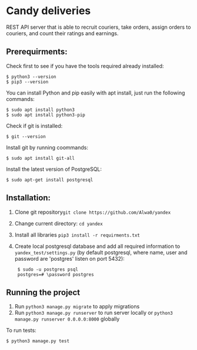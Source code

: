 # Candy deliveries
REST API server that is able to recruit couriers, take orders, assign orders to couriers, and count their ratings and earnings.
## Prerequirments:
Check first to see if you have the tools required already installed:

    $ python3 --version
    $ pip3 --version
You can install Python and pip easily with apt install, just run the following commands:

    $ sudo apt install python3
    $ sudo apt install python3-pip

Check if git is installed:

    $ git --version
Install git by running coommands:

    $ sudo apt install git-all
    
Install the latest version of PostgreSQL:

    $ sudo apt-get install postgresql

## Installation:
1. Clone git repository`git clone https://github.com/Alwa0/yandex`
2. Change current directory: `cd yandex`
3. Install all libraries `pip3 install -r requirments.txt`
4. Create local postgresql database and add all required information to `yandex_test/settings.py` (by default postgresql, where name, user and password are 'postgres' listen on port 5432):

        $ sudo -u postgres psql
        postgres=# \password postgres
## Running the project

1. Run `python3 manage.py migrate` to apply migrations
2. Run `python3 manage.py runserver` to run server locally or `python3 manage.py runserver 0.0.0.0:8000` globally

To run tests:

    $ python3 manage.py test
